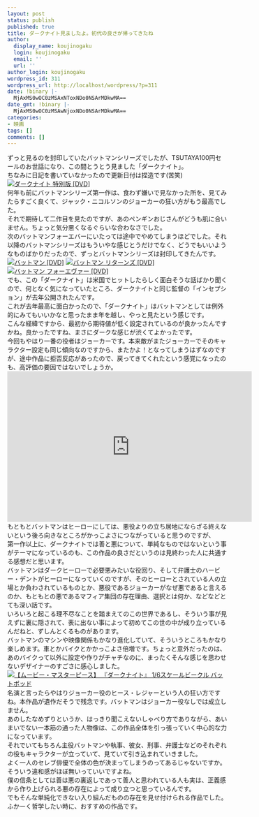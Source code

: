 ```yaml
---
layout: post
status: publish
published: true
title: ダークナイト見ましたよ。初代の良さが帰ってきたね
author:
  display_name: koujinogaku
  login: koujinogaku
  email: ''
  url: ''
author_login: koujinogaku
wordpress_id: 311
wordpress_url: http://localhost/wordpress/?p=311
date: !binary |-
  MjAxMS0wOC0zMSAxNToxNDo0NSArMDkwMA==
date_gmt: !binary |-
  MjAxMS0wOC0zMSAwNjoxNDo0NSArMDkwMA==
categories:
- 映画
tags: []
comments: []
---
```

<p>ずっと見るのを封印していたバットマンシリーズでしたが、TSUTAYA100円セールのお世話になり、この間とうとう見ました「ダークナイト」。<br />
ちなみに日記を書いていなかったので更新日付は捏造です(苦笑)<br />
<a href="http://www.amazon.co.jp/gp/product/B001AQYQ1M/ref=as_li_ss_tl?ie=UTF8&tag=koujinogakuse-22&linkCode=as2&camp=247&creative=7399&creativeASIN=B001AQYQ1M"><img src="http://ec2.images-amazon.com/images/I/51Ee-EBYKHL._SL500_AA300_.jpg" alt="ダークナイト 特別版 [DVD]"></a><img src="http://www.assoc-amazon.jp/e/ir?t=&l=as2&o=9&a=B001AQYQ1M" width="1" height="1" border="0" alt="" style="border:none !important; margin:0px !important;" /><br />
何年も前にバットマンシリーズ第一作は、食わず嫌いで見なかった所を、見てみたらすごく良くて、ジャック・ニコルソンのジョーカーの狂い方がもう最高でした。<br />
それで期待して二作目を見たのですが、あのペンギンおじさんがどうも肌に合いません。ちょっと気分悪くなるぐらいな合わなさでした。<br />
次のバットマンフォーエバーにいたっては途中でやめてしまうほどでした。それ以降のバットマンシリーズはもういやな感じとうだけでなく、どうでもいいようなものばかりだったので、ずっとバットマンシリーズは封印してきたんです。<br />
<a href="http://www.amazon.co.jp/gp/product/B003EVW62W/ref=as_li_ss_tl?ie=UTF8&tag=koujinogakuse-22&linkCode=as2&camp=247&creative=7399&creativeASIN=B003EVW62W"><img src="http://ecx.images-amazon.com/images/I/51Ik5ExecHL._AA115_.jpg" alt="バットマン [DVD]"></a><img src="http://www.assoc-amazon.jp/e/ir?t=&l=as2&o=9&a=B003EVW62W" width="1" height="1" border="0" alt="" style="border:none !important; margin:0px !important;" /> <a href="http://www.amazon.co.jp/gp/product/B003EVW636/ref=as_li_ss_tl?ie=UTF8&tag=koujinogakuse-22&linkCode=as2&camp=247&creative=7399&creativeASIN=B003EVW636"><img src="http://ecx.images-amazon.com/images/I/51v56tU6-RL._AA115_.jpg" alt="バットマン リターンズ [DVD]"></a><img src="http://www.assoc-amazon.jp/e/ir?t=&l=as2&o=9&a=B003EVW636" width="1" height="1" border="0" alt="" style="border:none !important; margin:0px !important;" /><a href="http://www.amazon.co.jp/gp/product/B003EVW63G/ref=as_li_ss_tl?ie=UTF8&tag=koujinogakuse-22&linkCode=as2&camp=247&creative=7399&creativeASIN=B003EVW63G"><img src="http://ecx.images-amazon.com/images/I/51sHRre7BoL._AA115_.jpg" alt="バットマン フォーエヴァー [DVD]"></a><img src="http://www.assoc-amazon.jp/e/ir?t=&l=as2&o=9&a=B003EVW63G" width="1" height="1" border="0" alt="" style="border:none !important; margin:0px !important;" /><br />
でも、この「ダークナイト」は米国でヒットしたらしく面白そうな話ばかり聞くので、何となく気になっていたところ、ダークナイトと同じ監督の「インセプション」が去年公開されたんです。<br />
これが去年最高に面白かったので、「ダークナイト」はバットマンとしては例外的にみてもいいかなと思ったまま年を越し、やっと見たという感じです。<br />
こんな経緯ですから、最初から期待値が低く設定されているのが良かったんですかね。良かったですね、まさにダークな感じが渋くてよかったです。<br />
今回もやはり一番の役者はジョーカーです。本来敵がまたジョーカーでそのキャラクター設定も同じ傾向なのですから、またかよ！となってしまうはずなのですが、途中作品に拒否反応があったので、戻ってきてくれたという感覚になったのも、高評価の要因ではないでしょうか。<br />
<iframe width="560" height="345" src="http://www.youtube.com/embed/GROmJWb-3wU?rel=0" frameborder="0" allowfullscreen></iframe><br />
もともとバットマンはヒーローにしては、悪役よりの立ち居地にならざる終えないという後ろ向きなところがかっこよさにつながっていると思うのですが、<br />
第一作以上に、ダークナイトでは善と悪について、単純なものではないという事がテーマになっているのも、この作品の良さだというのは見終わった人に共通する感想だと思います。<br />
バットマンはダークヒーローで必要悪みたいな役回り、そして弁護士のハービー・デントがヒーローになっていくのですが、そのヒーローとされている人の立場とか負わされているものとか、悪役であるジョーカーがなぜ悪であると言えるのか、もともとの悪であるマフィア集団の存在理由、選択とは何か、などなどとても深い話です。<br />
いろいろと起こる理不尽なことを踏まえてのこの世界であるし、そういう事が見えずに裏に隠されて、表に出ない事によって初めてこの世の中が成り立っているんだねと、ずしんとくるものがあります。<br />
バットマンのマシンや映像関係もかなり進化していて、そういうところもかなり楽しめます。車とかバイクとかかっこよさ倍増です。ちょっと意外だったのは、あのバイクって以外に設定や作りがチャチなのに、まったくそんな感じを思わせないデザイナーのすごさに感心しました。<br />
<a href="http://www.amazon.co.jp/gp/product/B001C00YEY/ref=as_li_ss_tl?ie=UTF8&tag=koujinogakuse-22&linkCode=as2&camp=247&creative=7399&creativeASIN=B001C00YEY"><img src="http://g-ec2.images-amazon.com/images/G/09/ciu/eb/fd/d7bed0920ea04ceb0d062210.L._AA300_.jpg" alt="【ムービー・マスターピース】 『ダークナイト』 1/6スケールビークル バットポッド"></a><img src="http://www.assoc-amazon.jp/e/ir?t=&l=as2&o=9&a=B001C00YEY" width="1" height="1" border="0" alt="" style="border:none !important; margin:0px !important;" /><br />
名演と言ったらやはりジョーカー役のヒース・レジャーという人の狂い方ですね。本作品が遺作だそうで残念です。バットマンはジョーカー役なしでは成立しません。<br />
あのしたなめずりというか、はっきり聞こえないしゃべり方でありながら、あいまいでない一本筋の通った人物像は、この作品全体を引っ張っていく中心的な力になっています。<br />
それでいてもちろん主役バットマンや執事、彼女、刑事、弁護士などのそれぞれの役もキャラクターが立っていて、見ていて引き込まれていきました。<br />
よく一人のセレブ俳優で全体の色が決まってしまうのってあるじゃないですか。そういう違和感がほぼ無いっていいですよね。<br />
僕の信条としては善は悪の裏返しであって善人と思われている人も実は、正義感から作り上げられる悪の存在によって成り立つと思っているんです。<br />
でもそんな単純化できない入り組んだものの存在を見せ付けられる作品でした。<br />
ふかーく哲学したい時に、おすすめの作品です。</p>
